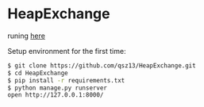# HeapExchange
runing [here](https://heap-exchange.herokuapp.com/)

Setup environment for the first time:
```bash
$ git clone https://github.com/qsz13/HeapExchange.git
$ cd HeapExchange
$ pip install -r requirements.txt
$ python manage.py runserver
open http://127.0.0.1:8000/
```